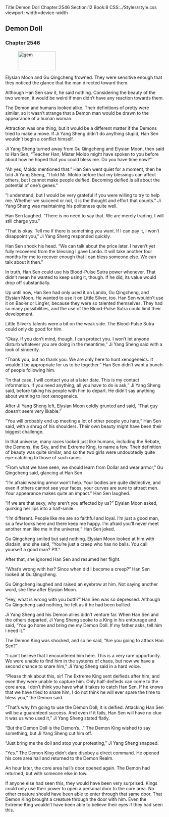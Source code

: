 Title:Demon Doll 
Chapter:2546 
Section:12 
Book:8 
CSS:../Styles/style.css 
viewport: width=device-width
  
## Demon Doll
### Chapter 2546
  
<figure>
	<img src="../Images/gem.gif" alt="gem" id="gem" width="120" height="60" />
</figure>
  

  
Elysian Moon and Gu Qingcheng frowned. They were sensitive enough that they noticed the glance that the man directed toward them.

Although Han Sen saw it, he said nothing. Considering the beauty of the two women, it would be weird if men didn’t have any reaction towards them.

The Demon and humans looked alike. Their definitions of pretty were similar, so it wasn’t strange that a Demon man would be drawn to the appearance of a human woman.

Attraction was one thing, but it would be a different matter if the Demons tried to make a move. If Ji Yang Sheng didn’t do anything stupid, Han Sen wouldn’t begin a conflict himself.

Ji Yang Sheng turned away from Gu Qingcheng and Elysian Moon, then said to Han Sen, “Teacher Han, Mister Moldo might have spoken to you before about how he hoped that you could bless me. Do you have time now?”

“Ah yes, Moldo mentioned that.” Han Sen went quiet for a moment, then he told Ji Yang Sheng, “I told Mr. Moldo before that my blessings can affect others, but I cannot make people deified. Becoming deified is all about the potential of one’s genes.”

“I understand, but I would be very grateful if you were willing to try to help me. Whether we succeed or not, it is the thought and effort that counts.” Ji Yang Sheng was maintaining his politeness quite well.

Han Sen laughed. “There is no need to say that. We are merely trading. I will still charge you.”

“That is okay. Tell me if there is something you want. If I can pay it, I won’t disappoint you,” Ji Yang Sheng responded quickly.

Han Sen shook his head. “We can talk about the price later. I haven’t yet fully recovered from the blessing I gave Lando. It will take another four months for me to recover enough that I can bless someone else. We can talk about it then.”

In truth, Han Sen could use his Blood-Pulse Sutra power whenever. That didn’t mean he wanted to keep using it, though. If he did, its value would drop off substantially.

Up until now, Han Sen had only used it on Lando, Gu Qingcheng, and Elysian Moon. He wanted to use it on Little Silver, too. Han Sen wouldn’t use it on Bao’er or Ling’er, because they were so talented themselves. They had so many possibilities, and the use of the Blood-Pulse Sutra could limit their development.

Little Silver’s talents were a bit on the weak side. The Blood-Pulse Sutra could only do good for him.

“Okay. If you don’t mind, though, I can protect you. I won’t let anyone disturb whatever you are doing in the meantime,” Ji Yang Sheng said with a look of sincerity.

“Thank you, but no thank you. We are only here to hunt xenogeneics. It wouldn’t be appropriate for us to be together.” Han Sen didn’t want a bunch of people following him.

“In that case, I will contact you at a later date. This is my contact information. If you need anything, all you have to do is ask,” Ji Yang Sheng said, before taking his people with him to depart. He didn’t say anything about wanting to loot xenogeneics.

After Ji Yang Sheng left, Elysian Moon coldly grunted and said, “That guy doesn’t seem very likable.”

“You will probably end up meeting a lot of other people you hate,” Han Sen said, with a shrug of his shoulders. Their own beauty might have been their biggest challenge.

In that universe, many races looked just like humans, including the Rebate, the Demons, the Sky, and the Extreme King, to name a few. Their definition of beauty was quite similar, and so the two girls were undoubtedly quite eye-catching to those of such races.

“From what we have seen, we should learn from Dollar and wear armor,” Gu Qingcheng said, glancing at Han Sen.

“I’m afraid wearing armor won’t help. Your bodies are quite distinctive, and even if others cannot see your faces, your curves are sure to attract men. Your appearance makes quite an impact.” Han Sen laughed.

“If we are that sexy, why aren’t you affected by us?” Elysian Moon asked, quirking her lips into a half-smile.

“I’m different. People like me are so faithful and loyal. I’m just a good man, so a few looks here and there keep me happy. I’m afraid you’ll never meet another man like me in the universe,” Han Sen joked.

Gu Qingcheng smiled but said nothing. Elysian Moon looked at him with disdain, and she said, “You’re just a creep who has no balls. You call yourself a good man? Pff.”

After that, she ignored Han Sen and resumed her flight.

“What’s wrong with her? Since when did I become a creep?” Han Sen looked at Gu Qingcheng.

Gu Qingcheng laughed and raised an eyebrow at him. Not saying another word, she flew after Elysian Moon.

“Hey, what is wrong with you both?” Han Sen was so depressed. Although Gu Qingcheng said nothing, he felt as if he had been bullied.

Ji Yang Sheng and his Demon allies didn’t venture far. When Han Sen and the others departed, Ji Yang Sheng spoke to a King in his entourage and said, “You go home and bring me my Demon Doll. If my father asks, tell him I need it.”

The Demon King was shocked, and so he said, “Are you going to attack Han Sen?”

“I can’t believe that I encountered him here. This is a very rare opportunity. We were unable to find him in the systems of chaos, but now we have a second chance to snare him,” Ji Yang Sheng said in a hard voice.

“Please think about this, sir! The Extreme King sent deifieds after him, and even they were unable to capture him. Only half-deifieds can come to the core area. I don’t think you have what it takes to catch Han Sen. If he knows that we have tried to snare him, I do not think he will ever spare the time to bless you,” the Demon said.

“That’s why I’m going to use the Demon Doll; it is deified. Attacking Han Sen will be a guaranteed success. And even if it fails, Han Sen will have no clue it was us who used it,” Ji Yang Sheng stated flatly.

“But the Demon Doll is the Demon’s…” The Demon King wished to say something, but Ji Yang Sheng cut him off.

“Just bring me the doll and stop your protesting,” Ji Yang Sheng snapped.

“Yes.” The Demon King didn’t dare disobey a direct command. He opened his core area hall and returned to the Demon Realm.

An hour later, the core area hall’s door opened again. The Demon had returned, but with someone else in tow.

If anyone else had seen this, they would have been very surprised. Kings could only use their power to open a personal door to the core area. No other creature should have been able to enter through that same door. That Demon King brought a creature through the door with him. Even the Extreme King wouldn’t have been able to believe their eyes if they had seen this.
